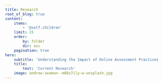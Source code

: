 ```yaml
---
title: Research
root_of_blog: true
content:
    items:
        - '@self.children'
    limit: 15
    order:
        by: folder
        dir: asc
    pagination: true
hero:
    subtitle: 'Understanding the Impact of Online Assessment Practices in Higher Education'
    title:
        text: 'Current Research'
    image: andrew-seaman--m88z7ily-w-unsplash.jpg
---
```


